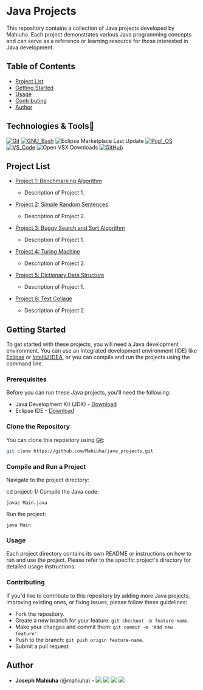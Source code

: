 # Java Projects

This repository contains a collection of Java projects developed by Mahiuha. Each project demonstrates various Java programming concepts and can serve as a reference or learning resource for those interested in Java development.

## Table of Contents

- [Project List](#project-list)
- [Getting Started](#getting-started)
- [Usage](#usage)
- [Contributing](#contributing)
- [Author](#author)

## Technologies & Tools:wrench:

[![Git](https://img.shields.io/badge/≡-Git-F05032?logo=git&style=flat-square&labelColor=282828)](https://git-scm.com/)
[![GNU_Bash](https://img.shields.io/badge/≡-GNU_Bash-4EAA25?logo=GNU-Bash&style=flat-square&labelColor=282828)](https://www.gnu.org/software/bash/)
![Eclipse Marketplace Last Update](https://img.shields.io/eclipse-marketplace/last-update/:name)
[![Pop!_OS](https://img.shields.io/badge/≡-Pop!_OS-48B9C7?logo=Pop_OS&style=flat-square&labelColor=282828)](https://pop.system76.com/)
[![VS_Code](https://img.shields.io/badge/≡-VS_Code-007ACC?logo=visual-studio-code&style=flat-square&logoColor=007ACC&labelColor=282828)](https://code.visualstudio.com/)
![Open VSX Downloads](https://img.shields.io/open-vsx/dt/:namespace/:extension)
[![GitHub](https://img.shields.io/badge/≡-GitHub-181717?logo=GitHub&style=flat-square&labelColor=282828)](https://github.com/)

## Project List

- [Project 1: Benchmarking Algorithm](./assignment1java2term3/)
  - Description of Project 1.

- [Project 2: Simple Random Sentences](./SimpleRandomSentences_solution/)
  - Description of Project 2.
 
- [Project 3: Buggy Search and Sort Algorithm](./BuggySearchAndSort.java)
  - Description of Project 1.

- [Project 4: Turing Machine](./Turing/)
  - Description of Project 2.

- [Project 5: Dictionary Data Structure](./Dictionary.java)
  - Description of Project 1.

- [Project 6: Text Collage](./textcollage/)
  - Description of Project 2.
<!-- Add more projects here -->

## Getting Started

To get started with these projects, you will need a Java development environment. You can use an integrated development environment (IDE) like [Eclipse](https://www.eclipse.org/) or [IntelliJ IDEA](https://www.jetbrains.com/idea/), or you can compile and run the projects using the command line.

### Prerequisites

Before you can run these Java projects, you'll need the following:

- Java Development Kit (JDK) - [Download](https://www.oracle.com/java/technologies/javase-downloads.html)
- Eclipse IDE - [Download](https://www.eclipse.org/)


### Clone the Repository

You can clone this repository using [Git](https://git-scm.com/):

```bash
git clone https://github.com/Mahiuha/java_projects.git
```

### Compile and Run a Project
Navigate to the project directory:

cd project-1/
Compile the Java code:

```javac Main.java```

Run the project:

```java Main```

### Usage
Each project directory contains its own README or instructions on how to run and use the project. Please refer to the specific project's directory for detailed usage instructions.

### Contributing
If you'd like to contribute to this repository by adding more Java projects, improving existing ones, or fixing issues, please follow these guidelines:

* Fork the repository.
* Create a new branch for your feature: ```git checkout -b feature-name```.
* Make your changes and commit them: ```git commit -m 'Add new feature'```.
* Push to the branch: ```git push origin feature-name```.
* Submit a pull request.

## Author
* **Joseph Mahiuha** (@mahiuha) - [<img src="https://img.shields.io/badge/Portfolio-20d6fe.svg?&style=plastic"/>](https://Mahiuha.com/)
[<img src="https://img.shields.io/badge/Twitter-1DA1F2.svg?&style=plastic&logo=twitter&logoColor=white"/>](https://twitter.com/Joseph_Mahiuha)
[<img src="https://img.shields.io/badge/Linkedin-0A66C2.svg?&style=plastic&logo=linkedin&logoColor=white"/>](https://www.linkedin.com/in/joseph-mahiuha-498a52162)
[<img src="https://img.shields.io/badge/GitHub-181717.svg?&style=plastic&logo=github&logoColor=white"/>](https://github.com/Mahiuha)
